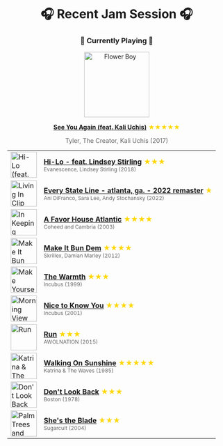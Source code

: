 <div align='center'>

# 🎧 Recent Jam Session 🎧

<h3>🎵 Currently Playing 🎵</h3>

<a href="https://open.spotify.com/track/7KA4W4McWYRpgf0fWsJZWB"><img src="https://i.scdn.co/image/ab67616d0000b2738940ac99f49e44f59e6f7fb3" width="150" height="150" alt="Flower Boy" /></a>

<b><a href="https://open.spotify.com/track/7KA4W4McWYRpgf0fWsJZWB">See You Again (feat. Kali Uchis)</a></b><span style="color: gold;"> ★★★★★</span>

<span style="color: #666;">Tyler, The Creator, Kali Uchis (2017)</span>

<table style='margin: 0 auto; max-width: 550px;'>
<tr>
<td width="60"><a href="https://open.spotify.com/track/6gWf8DlEgGSDChgrzOCfni"><img src="https://i.scdn.co/image/ab67616d0000b2730b6dc73f100159537dae26f4" width="60" height="60" alt="Hi-Lo (feat. Lindsey Stirling)" /></a></td>
<td><b><a href="https://open.spotify.com/track/6gWf8DlEgGSDChgrzOCfni">Hi-Lo - feat. Lindsey Stirling</a></b> <span style="color: gold;"> ★★★</span><br><span style="font-size: 12px; color: #666;">Evanescence, Lindsey Stirling (2018)</span></td>
</tr>
<tr>
<td width="60"><a href="https://open.spotify.com/track/2m5Sn5GiRlDcnLbPlzubnC"><img src="https://i.scdn.co/image/ab67616d0000b27300ff9a4e6eb3532b592c3777" width="60" height="60" alt="Living In Clip (25th Anniversary Edition)" /></a></td>
<td><b><a href="https://open.spotify.com/track/2m5Sn5GiRlDcnLbPlzubnC">Every State Line - atlanta, ga. - 2022 remaster</a></b> <span style="color: gold;"> ★</span><br><span style="font-size: 12px; color: #666;">Ani DiFranco, Sara Lee, Andy Stochansky (2022)</span></td>
</tr>
<tr>
<td width="60"><a href="https://open.spotify.com/track/4KliQFRlvNKnlVYzMMbSMq"><img src="https://i.scdn.co/image/ab67616d0000b27388f43dfa46119115be9712dc" width="60" height="60" alt="In Keeping Secrets Of Silent Earth: 3" /></a></td>
<td><b><a href="https://open.spotify.com/track/4KliQFRlvNKnlVYzMMbSMq">A Favor House Atlantic</a></b> <span style="color: gold;"> ★★★★</span><br><span style="font-size: 12px; color: #666;">Coheed and Cambria (2003)</span></td>
</tr>
<tr>
<td width="60"><a href="https://open.spotify.com/track/0mlf3yOGzVnIVxjybDQL3h"><img src="https://i.scdn.co/image/ab67616d0000b273db802f4399d04f2f50409d7e" width="60" height="60" alt="Make It Bun Dem After Hours EP" /></a></td>
<td><b><a href="https://open.spotify.com/track/0mlf3yOGzVnIVxjybDQL3h">Make It Bun Dem</a></b> <span style="color: gold;"> ★★★★</span><br><span style="font-size: 12px; color: #666;">Skrillex, Damian Marley (2012)</span></td>
</tr>
<tr>
<td width="60"><a href="https://open.spotify.com/track/0LkssuXRYPFYapjXH9pJBX"><img src="https://i.scdn.co/image/ab67616d0000b27374fad40214d982351347e46e" width="60" height="60" alt="Make Yourself" /></a></td>
<td><b><a href="https://open.spotify.com/track/0LkssuXRYPFYapjXH9pJBX">The Warmth</a></b> <span style="color: gold;"> ★★★</span><br><span style="font-size: 12px; color: #666;">Incubus (1999)</span></td>
</tr>
<tr>
<td width="60"><a href="https://open.spotify.com/track/77eRSoQbDt4qHlAhUqovmy"><img src="https://i.scdn.co/image/ab67616d0000b273289320ef78f164a472698926" width="60" height="60" alt="Morning View" /></a></td>
<td><b><a href="https://open.spotify.com/track/77eRSoQbDt4qHlAhUqovmy">Nice to Know You</a></b> <span style="color: gold;"> ★★★★</span><br><span style="font-size: 12px; color: #666;">Incubus (2001)</span></td>
</tr>
<tr>
<td width="60"><a href="https://open.spotify.com/track/2wIC3jqtTK78zQMdj1DRLu"><img src="https://i.scdn.co/image/ab67616d0000b273f7b69bb1db06fec7f326d6f7" width="60" height="60" alt="Run" /></a></td>
<td><b><a href="https://open.spotify.com/track/2wIC3jqtTK78zQMdj1DRLu">Run</a></b> <span style="color: gold;"> ★★★</span><br><span style="font-size: 12px; color: #666;">AWOLNATION (2015)</span></td>
</tr>
<tr>
<td width="60"><a href="https://open.spotify.com/track/05wIrZSwuaVWhcv5FfqeH0"><img src="https://i.scdn.co/image/ab67616d0000b273eafaf556eda644a745d0144d" width="60" height="60" alt="Katrina & The Waves" /></a></td>
<td><b><a href="https://open.spotify.com/track/05wIrZSwuaVWhcv5FfqeH0">Walking On Sunshine</a></b> <span style="color: gold;"> ★★★★★</span><br><span style="font-size: 12px; color: #666;">Katrina & The Waves (1985)</span></td>
</tr>
<tr>
<td width="60"><a href="https://open.spotify.com/track/4QySZtWymRGNgrwxZOODKF"><img src="https://i.scdn.co/image/ab67616d0000b27380aee3216dbae96c8d21c452" width="60" height="60" alt="Don't Look Back" /></a></td>
<td><b><a href="https://open.spotify.com/track/4QySZtWymRGNgrwxZOODKF">Don't Look Back</a></b> <span style="color: gold;"> ★★★</span><br><span style="font-size: 12px; color: #666;">Boston (1978)</span></td>
</tr>
<tr>
<td width="60"><a href="https://open.spotify.com/track/1ZiQSh857sjgpXEiGW6GDR"><img src="https://i.scdn.co/image/ab67616d0000b273d0c4b14b57f31b349fe36d1c" width="60" height="60" alt="Palm Trees and Power Lines" /></a></td>
<td><b><a href="https://open.spotify.com/track/1ZiQSh857sjgpXEiGW6GDR">She's the Blade</a></b> <span style="color: gold;"> ★★★</span><br><span style="font-size: 12px; color: #666;">Sugarcult (2004)</span></td>
</tr>
</table>
</div>

